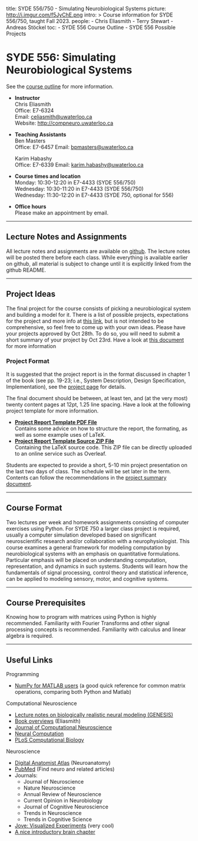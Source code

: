 title: SYDE 556/750 - Simulating Neurobiological Systems
picture: http://i.imgur.com/f5JyChE.png
intro: >
    Course information for SYDE 556/750, taught Fall 2023.
people:
    - Chris Eliasmith
    - Terry Stewart
    - Andreas Stöckel
toc:
    - SYDE 556 Course Outline
    - SYDE 556 Possible Projects

#  SYDE 556: Simulating Neurobiological Systems

See the [course outline](/courses/syde-750/syde-556-course-outline.html) for more information.

-   **Instructor**  
    Chris Eliasmith  
    Office: E7-6324   
    Email: [celiasmith@uwaterloo.ca](celiasmith@uwaterloo.ca)  
    Website:
    <http://compneuro.uwaterloo.ca>
    
-   **Teaching Assistants**  
    Ben Masters  
    Office: E7-6457
    Email: [bpmasters@uwaterloo.ca](bpmasters@uwaterloo.ca)

    Karim Habashy  
    Office: E7-6339
    Email: [karim.habashy@uwaterloo.ca](karim.habashy@uwaterloo.ca)

-   **Course times and location**  
    Monday: 10:30-12:20 in E7-4433 (SYDE 556/750)  
    Wednesday: 10:30-11:20 in E7-4433 (SYDE 556/750)  
    Wednesday: 11:30-12:20 in E7-4433 (SYDE 750, optional for 556)  

-   **Office hours**  
    Please make an appointment by email.

* * *

## Lecture Notes and Assignments

All lecture notes and assignments are available on [github](https://github.com/celiasmith/syde556-f23). The lecture notes will be posted there before each class. While everything is available earlier on github, all material is subject to change until it is explicitly linked from the github README.
  
* * *

## Project Ideas

The final project for the course consists of picking a neurobiological system and
building a model for it.  There is a list of possible projects, expectations for the project and more info at [this link](/courses/syde-750/syde-556-possible-projects.html),
but is not intended to be comprehensive, so feel free to come up with your own ideas.
Please have your projects approved by Oct 28th.  To do so, you will need to submit a short summary of your project by Oct 23rd. Have a look at [this document](
https://raw.githubusercontent.com/celiasmith/syde556-f23/master/project/interim_report_template/syde556_project_interim_report_template.pdf) for more information

### Project Format

It is suggested that the project report is in the format discussed in chapter 1 of the book
(see pp. 19-23; i.e., System Description, Design Specification,
Implementation), see the [project page](/courses/syde-750/syde-556-possible-projects.html) for details.

The final document should be between, at least ten, and (at the very most) twenty content pages at 12pt, 1.25 line spacing. Have a look at the following project template for more information.

* **[Project Report Template PDF File](https://github.com/celiasmith/syde556-f23/raw/master/project/template/syde556_project_template.pdf)**  
  Contains some advice on how to structure the report, the formating, as well as some example uses of LaTeX.
* **[Project Report Template Source ZIP File](https://github.com/celiasmith/syde556-f23/raw/master/project/template.zip)**  
  Containing the LaTeX source code. This ZIP file can be directly uploaded to an online service such as Overleaf.

Students are expected to provide a short, 5-10 min project presentation on the last two days of class. The schedule will be set later in the term. Contents can follow the recommendations in the [project summary document](https://raw.githubusercontent.com/celiasmith/syde556-f23/master/project/interim_report_template/syde556_project_interim_report_template.pdf).


* * *

## Course Format

Two lectures per week and homework assignments consisting of computer
exercises using Python. For SYDE 750 a larger class project is required, usually a
computer simulation developed based on significant neuroscientific research
and/or collaboration with a neurophysiologist. This course examines a general
framework for modeling computation by neurobiological systems with an emphasis
on quantitative formulations. Particular emphasis will be placed on
understanding computation, representation, and dynamics in such systems.
Students will learn how the fundamentals of signal processing, control theory
and statistical inference, can be applied to modeling sensory, motor, and
cognitive systems.

* * *

## Course Prerequisites

Knowing how to program with matrices using Python is highly 
recommended. Familiarity with Fourier Transforms and other signal processing concepts is recommended.
Familiarity with calculus and linear algebra is required.

* * *

## Useful Links

Programming

* [NumPy for MATLAB users](https://docs.scipy.org/doc/numpy-1.15.0/user/numpy-for-matlab-users.html) (a good quick reference for common matrix operations, comparing both Python and Matlab)

Computational Neuroscience

* [Lecture notes on biologically realistic neural modeling (GENESIS) ](http://www.genesis-sim.org/GENESIS/)
* [Book overviews](/research/theoretical-neuroscience/comments-on-theoretical-neuroscience-books.html) (Eliasmith)
* [Journal of Computational Neuroscience](https://sfx.scholarsportal.info/waterloo?ctx_ver=Z39.88-2004&ctx_enc=info:ofi/enc:UTF-8&ctx_tim=2019-01-08T14%3A03%3A43IST&url_ver=Z39.88-2004&url_ctx_fmt=infofi/fmt:kev:mtx:ctx&rfr_id=info:sid/primo.exlibrisgroup.com:primo3-Journal-vtug&rft_val_fmt=info:ofi/fmt:kev:mtx:journal&rft.genre=&rft.atitle=&rft.jtitle=Journal%20of%20computational%20neuroscience&rft.btitle=&rft.aulast=&rft.auinit=&rft.auinit1=&rft.auinitm=&rft.ausuffix=&rft.au=&rft.aucorp=&rft.volume=&rft.issue=&rft.part=&rft.quarter=&rft.ssn=&rft.spage=&rft.epage=&rft.pages=&rft.artnum=&rft.issn=0929-5313&rft.eissn=&rft.isbn=&rft.sici=&rft.coden=&rft_id=info:doi/&rft.object_id=&svc_val_fmt=info:ofi/fmt:kev:mtx:sch_svc&rft.eisbn=&rft_dat=%3Cvtug%3E3297598%3C/vtug%3E%3Cgrp_id%3E646505283%3C/grp_id%3E%3Coa%3E%3C/oa%3E%3Curl%3E%3C/url%3E&rft_id=info:oai/&req.language=eng&rft_pqid=)
* [Neural Computation](https://primo.tug-libraries.on.ca/primo_library/libweb/action/dlDisplay.do?docId=dedupmrg406056967&institution=WATERLOO&vid=WATERLOO&search_scope=books_tab&onCampus=false&indx=1&bulkSize=2&dym=true&highlight=true&lang=eng&group=GUEST&query=any,contains,neural%20computation%20journal)
* [PLoS Computational Biology](https://journals.plos.org/ploscompbiol/)

Neuroscience

* [Digital Anatomist Atlas](http://www9.biostr.washington.edu/da.html) (Neuroanatomy)
* [PubMed](http://www.ncbi.nlm.nih.gov/entrez/query.fcgi) (Find neuro and related articles)
* Journals:
    * Journal of Neuroscience
    * Nature Neuroscience
    * Annual Review of Neuroscience
    * Current Opinion in Neurobiology
    * Journal of Cognitive Neuroscience
    * Trends in Neuroscience
    * Trends in Cognitive Science
* [Jove: Visualized Experiments](http://www.jove.com/index/browse.stp?Tag=Neuroscience&sn=BID21) (very cool)
* [A nice introductory brain chapter](http://williamcalvin.com/bk7/bk7ch6.htm)
